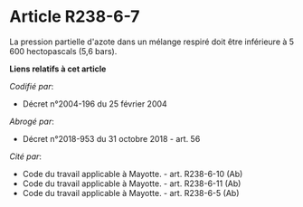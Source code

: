 # Article R238-6-7

La pression partielle d'azote dans un mélange respiré doit être inférieure à 5 600 hectopascals (5,6 bars).

**Liens relatifs à cet article**

_Codifié par_:

  - Décret n°2004-196 du 25 février 2004

_Abrogé par_:

  - Décret n°2018-953 du 31 octobre 2018 - art. 56

_Cité par_:

  - Code du travail applicable à Mayotte. - art. R238-6-10 (Ab)
  - Code du travail applicable à Mayotte. - art. R238-6-11 (Ab)
  - Code du travail applicable à Mayotte. - art. R238-6-5 (Ab)
